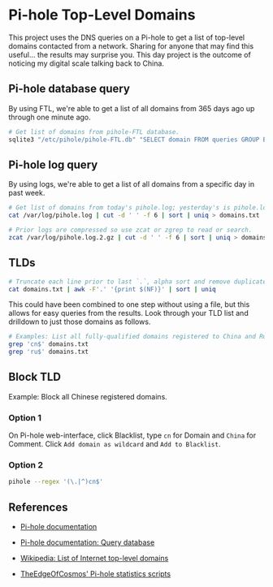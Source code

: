# Pi-hole Top-Level Domains

This project uses the DNS queries on a Pi-hole to get a list of top-level domains contacted from a network. Sharing for anyone that may find this useful... the results may surprise you. This day project is the outcome of noticing my digital scale talking back to China.

## Pi-hole database query

By using FTL, we're able to get a list of all domains from 365 days ago up through one minute ago.

```bash
# Get list of domains from pihole-FTL database.
sqlite3 "/etc/pihole/pihole-FTL.db" "SELECT domain FROM queries GROUP BY domain ORDER BY domain" > domains.txt
```

## Pi-hole log query

By using logs, we're able to get a list of all domains from a specific day in past week.

```bash
# Get list of domains from today's pihole.log; yesterday's is pihole.log.1
cat /var/log/pihole.log | cut -d ' ' -f 6 | sort | uniq > domains.txt
```

```bash
# Prior logs are compressed so use zcat or zgrep to read or search.
zcat /var/log/pihole.log.2.gz | cut -d ' ' -f 6 | sort | uniq > domains.txt
```

## TLDs

```bash
# Truncate each line prior to last `.`, alpha sort and remove duplicates.
cat domains.txt | awk -F'.' '{print $(NF)}' | sort | uniq
```

This could have been combined to one step without using a file, but this allows for easy queries from the results. Look through your TLD list and drilldown to just those domains as follows.

```bash
# Examples: List all fully-qualified domains registered to China and Russia
grep 'cn$' domains.txt
grep 'ru$' domains.txt
```

## Block TLD

Example: Block all Chinese registered domains.

### Option 1

On Pi-hole web-interface, click Blacklist, type `cn` for Domain and `China` for Comment. Click `Add domain as wildcard` and `Add to Blacklist`.

### Option 2

```bash
pihole --regex '(\.|^)cn$'
```

## References

* [Pi-hole documentation](https://docs.pi-hole.net/)

* [Pi-hole documentation: Query database](https://docs.pi-hole.net/database/ftl/)

* [Wikipedia: List of Internet top-level domains](https://en.wikipedia.org/wiki/List_of_Internet_top-level_domains)

* [TheEdgeOfCosmos' Pi-hole statistics scripts](https://www.reddit.com/r/pihole/comments/gk1uiu/some_scripts_for_pi_hole_statistics/)

